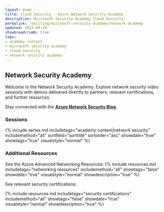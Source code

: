 ```yaml
---
layout: page
title: Cloud Security - Azure Network Security Academy
description: Microsoft Security Academy Cloud Security.
permalink: /skilling/microsoft-security-academy/network-academy
updated: 2023-09-19
showbreadcrumb: true
tags: 
- academy content
- microsoft security academy
- cloud security
- network security academy
---
```


## Network Security Academy
Welcome to the Network Security Academy. Explore network security video sessions with demos delivered directly to partners, relevant certifications, and further resources.

Stay connected with the **[Azure Network Security Blog](https://techcommunity.microsoft.com/t5/azure-network-security-blog/bg-p/AzureNetworkSecurityBlog).**

### Sessions
{% include series.md 
    includetags="academy content|network security" includemethod="all" 
    sortfield="sorttitle" sortorder="asc" showdate="true" showtags="true" 
    visualstyle="normal" 
%}

### Additional Resources
See the Azure Advanced Networking Resources:
{% include resources.md 
    includetags="networking resources"
    includemethod="all" 
    showtags="false" 
    showdate="true" 
    visualstyle="normal" 
    showdescription="true"
%}

See relevant security certifications:

{% include resources.md 
    includetags="security certifications"
    includemethod="all" 
    showtags="false" 
    showdate="true" 
    visualstyle="normal" 
    showdescription="true"
%}
